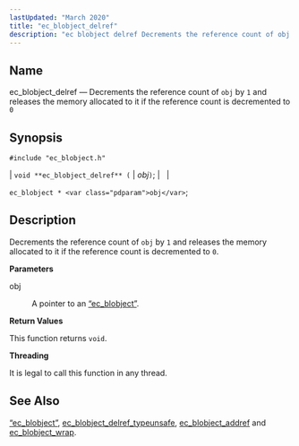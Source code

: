 ```yaml
---
lastUpdated: "March 2020"
title: "ec_blobject_delref"
description: "ec blobject delref Decrements the reference count of obj by 1 and releases the memory allocated to it if the reference count is decremented to 0 void ec blobject delref obj ec blobject obj Decrements the reference count of obj by 1 and releases the memory allocated to it if..."
---
```


<a name="apis.ec_blobject_delref"></a> 
## Name

ec_blobject_delref — Decrements the reference count of `obj` by `1` and releases the memory allocated to it if the reference count is decremented to `0`

## Synopsis

`#include "ec_blobject.h"`

| `void **ec_blobject_delref** (` | <var class="pdparam">obj</var>`)`; |   |

`ec_blobject * <var class="pdparam">obj</var>`;<a name="idp47747104"></a> 
## Description

Decrements the reference count of `obj` by `1` and releases the memory allocated to it if the reference count is decremented to `0`.

**<a name="idp47749744"></a> Parameters**

<dl class="variablelist">

<dt>obj</dt>

<dd>

A pointer to an [“ec_blobject”](/momentum/3/3-api/structs-ec-blobject).

</dd>

</dl>

**<a name="idp47753008"></a> Return Values**

This function returns `void`.

**<a name="idp47754368"></a> Threading**

It is legal to call this function in any thread.

<a name="idp47755472"></a> 
## See Also

[“ec_blobject”](/momentum/3/3-api/structs-ec-blobject), [ec_blobject_delref_typeunsafe](/momentum/3/3-api/apis-ec-blobject-delref-typeunsafe), [ec_blobject_addref](/momentum/3/3-api/apis-ec-blobject-addref) and [ec_blobject_wrap](/momentum/3/3-api/apis-ec-blobject-wrap).